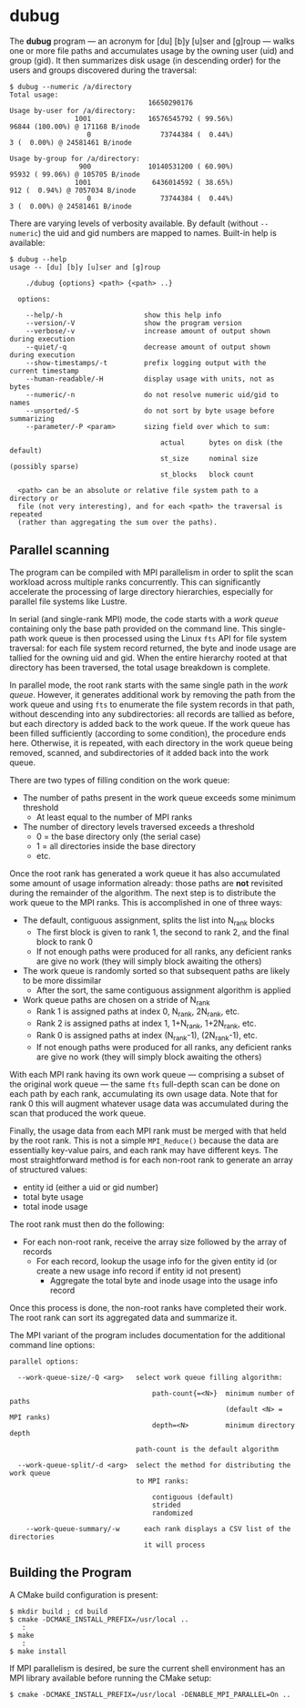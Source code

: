 # dubug

The **dubug** program — an acronym for [du] [b]y [u]ser and [g]roup — walks one or more file paths and accumulates usage by the owning user (uid) and group (gid).  It then summarizes disk usage (in descending order) for the users and groups discovered during the traversal:

```
$ dubug --numeric /a/directory
Total usage:
                                  16650290176
Usage by-user for /a/directory:
                1001              16576545792 ( 99.56%)                     96844 (100.00%) @ 171168 B/inode
                   0                 73744384 (  0.44%)                         3 (  0.00%) @ 24581461 B/inode

Usage by-group for /a/directory:
                 900              10140531200 ( 60.90%)                     95932 ( 99.06%) @ 105705 B/inode
                1001               6436014592 ( 38.65%)                       912 (  0.94%) @ 7057034 B/inode
                   0                 73744384 (  0.44%)                         3 (  0.00%) @ 24581461 B/inode
```

There are varying levels of verbosity available.  By default (without `--numeric`) the uid and gid numbers are mapped to names.  Built-in help is available:

```
$ dubug --help
usage -- [du] [b]y [u]ser and [g]roup

    ./dubug {options} <path> {<path> ..}

  options:

    --help/-h                    show this help info
    --version/-V                 show the program version
    --verbose/-v                 increase amount of output shown during execution
    --quiet/-q                   decrease amount of output shown during execution
    --show-timestamps/-t         prefix logging output with the current timestamp
    --human-readable/-H          display usage with units, not as bytes
    --numeric/-n                 do not resolve numeric uid/gid to names
    --unsorted/-S                do not sort by byte usage before summarizing
    --parameter/-P <param>       sizing field over which to sum:

                                     actual      bytes on disk (the default)
                                     st_size     nominal size (possibly sparse)
                                     st_blocks   block count

  <path> can be an absolute or relative file system path to a directory or
  file (not very interesting), and for each <path> the traversal is repeated
  (rather than aggregating the sum over the paths).

```

## Parallel scanning

The program can be compiled with MPI parallelism in order to split the scan workload across multiple ranks concurrently.  This can significantly accelerate the processing of large directory hierarchies, especially for parallel file systems like Lustre.

In serial (and single-rank MPI) mode, the code starts with a *work queue* containing only the base path provided on the command line.  This single-path work queue is then processed using the Linux `fts` API for file system traversal:  for each file system record returned, the byte and inode usage are tallied for the owning uid and gid.  When the entire hierarchy rooted at that directory has been traversed, the total usage breakdown is complete.

In parallel mode, the root rank starts with the same single path in the *work queue*.  However, it generates additional work by removing the path from the work queue and using `fts` to enumerate the file system records in that path, without descending into any subdirectories:  all records are tallied as before, but each directory is added back to the work queue.  If the work queue has been filled sufficiently (according to some condition), the procedure ends here.  Otherwise, it is repeated, with each directory in the work queue being removed, scanned, and subdirectories of it added back into the work queue.

There are two types of filling condition on the work queue:

- The number of paths present in the work queue exceeds some minimum threshold
    - At least equal to the number of MPI ranks
- The number of directory levels traversed exceeds a threshold
    - 0 = the base directory only (the serial case)
    - 1 = all directories inside the base directory
    - etc.

Once the root rank has generated a work queue it has also accumulated some amount of usage information already:  those paths are **not** revisited during the remainder of the algorithm.  The next step is to distribute the work queue to the MPI ranks.  This is accomplished in one of three ways:

- The default, contiguous assignment, splits the list into N<sub>rank</sub> blocks
    - The first block is given to rank 1, the second to rank 2, and the final block to rank 0
    - If not enough paths were produced for all ranks, any deficient ranks are give no work (they will simply block awaiting the others)
- The work queue is randomly sorted so that subsequent paths are likely to be more dissimilar
    - After the sort, the same contiguous assignment algorithm is applied
- Work queue paths are chosen on a stride of N<sub>rank</sub>
    - Rank 1 is assigned paths at index 0, N<sub>rank</sub>, 2N<sub>rank</sub>, etc.
    - Rank 2 is assigned paths at index 1, 1+N<sub>rank</sub>, 1+2N<sub>rank</sub>, etc.
    - Rank 0 is assigned paths at index (N<sub>rank</sub>-1), (2N<sub>rank</sub>-1), etc.
    - If not enough paths were produced for all ranks, any deficient ranks are give no work (they will simply block awaiting the others)

With each MPI rank having its own work queue — comprising a subset of the original work queue — the same `fts` full-depth scan can be done on each path by each rank, accumulating its own usage data.  Note that for rank 0 this will augment whatever usage data was accumulated during the scan that produced the work queue.

Finally, the usage data from each MPI rank must be merged with that held by the root rank.  This is not a simple `MPI_Reduce()` because the data are essentially key-value pairs, and each rank may have different keys.  The most straightforward method is for each non-root rank to generate an array of structured values:

- entity id (either a uid or gid number)
- total byte usage
- total inode usage

The root rank must then do the following:

- For each non-root rank, receive the array size followed by the array of records
    - For each record, lookup the usage info for the given entity id (or create a new usage info record if entity id not present)
        - Aggregate the total byte and inode usage into the usage info record

Once this process is done, the non-root ranks have completed their work.  The root rank can sort its aggregated data and summarize it.

The MPI variant of the program includes documentation for the additional command line options:

```
parallel options:

  --work-queue-size/-Q <arg>   select work queue filling algorithm:

                                   path-count{=<N>}  minimum number of paths
                                                     (default <N> = MPI ranks)
                                   depth=<N>         minimum directory depth

                               path-count is the default algorithm

  --work-queue-split/-d <arg>  select the method for distributing the work queue
                               to MPI ranks:

                                   contiguous (default)
                                   strided
                                   randomized

    --work-queue-summary/-w      each rank displays a CSV list of the directories
                                 it will process
```

## Building the Program

A CMake build configuration is present:

```
$ mkdir build ; cd build
$ cmake -DCMAKE_INSTALL_PREFIX=/usr/local ..
   :
$ make
   :
$ make install
```

If MPI parallelism is desired, be sure the current shell environment has an MPI library available before running the CMake setup:

```
$ cmake -DCMAKE_INSTALL_PREFIX=/usr/local -DENABLE_MPI_PARALLEL=On ..
```
